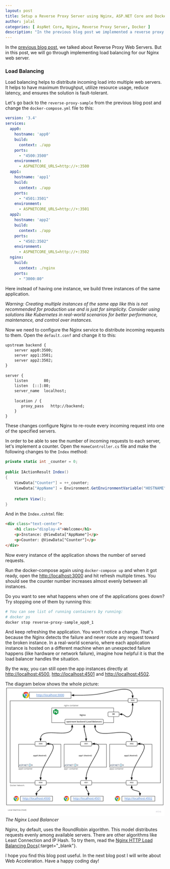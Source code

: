 ```yaml
---
layout: post
title: Setup a Reverse Proxy Server using Nginx, ASP.NET Core and Docker - Part II (Load Balancing)
author: jalal
categories: [ AspNet Core, Nginx, Reverse Proxy Server, Docker ]
description: "In the previous blog post we implemented a reverse proxy web server. Let's try implementing one of the reverse proxy web server features, a load balancer!"
---
```


In the [previous blog post](/setup-reverse-proxy-server-using-nginx-aspnetcore-and-docker-part1/), we talked about Reverse Proxy Web Servers. But in this post, we will go through implementing load balancing for our Nginx web server.

### Load Balancing
Load balancing helps to distribute incoming load into multiple web servers. It helps to have maximum throughput, utilize resource usage, reduce latency, and ensures the solution is fault-tolerant.

Let's go back  to the `reverse-proxy-sample` from the previous blog post and change the `docker-compose.yml` file to this:

```yml
version: '3.4'
services:
  app0:
    hostname: 'app0'
    build:
      context: ./app
    ports:
      - "4500:3500"
    environment:
      - ASPNETCORE_URLS=http://+:3500
  app1:
    hostname: 'app1'
    build:
      context: ./app
    ports:
      - "4501:3501"
    environment:
      - ASPNETCORE_URLS=http://+:3501
  app2:
    hostname: 'app2'
    build:
      context: ./app
    ports:
      - "4502:3502"
    environment:
      - ASPNETCORE_URLS=http://+:3502
  nginx:
    build: 
      context: ./nginx
    ports:
      - "3000:80"

```

Here instead of having one instance, we build three instances of the same application. 

*Warning: Creating multiple instances of the same app like this is not recommended for production use and is just for simplicity. Consider using solutions like Kubernetes in real-world scenarios for better performance, maintenance, and control over instances.*

Now we need to configure the Nginx service to distribute incoming requests to them. Open the `default.conf` and change it to this:
```nginx
upstream backend {
    server app0:3500;
    server app1:3501;
    server app2:3502;
}

server {
    listen       80;
    listen  [::]:80;
    server_name  localhost;

    location / {
       proxy_pass   http://backend;
    }
}
```

These changes configure Nginx to re-route every incoming request into one of the specified servers.

In order to be able to see the number of incoming requests to each server, let's implement a counter. Open the `HomeController.cs` file and make the following changes to the `Index` method:
```csharp
private static int _counter = 0;

public IActionResult Index()
{
    ViewData["Counter"] = ++_counter;
    ViewData["AppName"] = Environment.GetEnvironmentVariable("HOSTNAME");
    
    return View();
}
```
And in the `Index.cshtml` file:
```html
<div class="text-center">
    <h1 class="display-4">Welcome</h1>
    <p>Instance: @ViewData["AppName"]</p>
    <p>Counter: @ViewData["Counter"]</p>
</div>
```
Now every instance of the application shows the number of served requests. 

Run the docker-compose again using `docker-compose up` and when it got ready, open the [http://localhost:3000](http://localhost:3000) and hit refresh multiple times. You should see the counter number increases almost evenly between all instances.

Do you want to see what happens when one of the applications goes down? Try stopping one of them by running this:
```sh
# You can see list of running containers by running:
# docker ps
docker stop reverse-proxy-sample_app0_1
```
And keep refreshing the application. You won't notice a change. That's because the Nginx detects the failure and never route any request toward the broken instance. In a real-world scenario, where each application instance is hosted on a different machine when an unexpected failure happens (like hardware or network failure), imagine how helpful it is that the load balancer handles the situation.

 By the way, you can still open the app instances directly at [http://localhost:4500](http://localhost:4500), [http://localhost:4501](http://localhost:4501) and [http://localhost:4502](http://localhost:4502).


The diagram below shows the whole picture:
![Nginx Load Balancer](../images/nginx-reverse-proxy-server-load-balancer.jpg)
*The Nginx Load Balancer*

Nginx, by default, uses the RoundRobin algorithm. This model distributes requests evenly among available servers. There are other algorithms like Least Connection and IP Hash. To try them, read the [Nginx HTTP Load Balancing Docs](https://docs.nginx.com/nginx/admin-guide/load-balancer/http-load-balancer/#choosing-a-load-balancing-method){:target="_blank"}.

I hope you find this blog post useful. In the next blog post I will write about Web Acceleration. Have a happy coding day! 